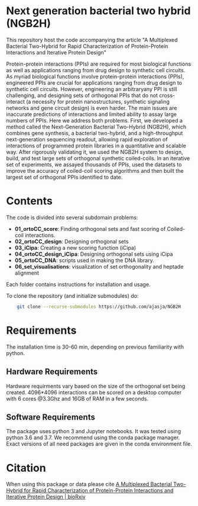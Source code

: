 # Next generation bacterial two hybrid (NGB2H)
This repository host the code accompanying the article "A Multiplexed Bacterial Two-Hybrid for Rapid Characterization of Protein-Protein Interactions and Iterative Protein Design"

Protein-protein interactions (PPIs) are required for most biological functions as well as applications ranging from drug design to synthetic cell circuits.  As myriad biological functions involve protein-protein interactions (PPIs), engineered PPIs are crucial for applications ranging from drug design to synthetic cell circuits. However, engineering an arbitraryany PPI is still challenging, and designing sets of orthogonal PPIs that do not cross-interact (a necessity for protein nanostructures, synthetic signaling networks and gene circuit design) is even harder. The main issues are inaccurate predictions of interactions and limited ability to assay large numbers of PPIs. Here we address both problems.  First, we developed a method called the Next-Generation Bacterial Two-Hybrid (NGB2H), which combines gene synthesis, a bacterial two-hybrid, and a high-throughput next-generation sequencing readout, allowing rapid exploration of interactions of programmed protein libraries in a quantitative and scalable way. After rigorously validating it, we used the NGB2H system to design, build, and test large sets of orthogonal synthetic coiled-coils. In an iterative set of experiments, we assayed thousands of PPIs, used the datasets to improve the accuracy of coiled-coil scoring algorithms and then built the largest set of orthogonal PPIs identified to date. 

# Contents

The code is divided into several subdomain problems:

- **01_ortoCC_score**: Finding orthogonal sets and fast scoring of Coiled-coil interactions.
- **02_ortoCC_design**: Designing orthogonal sets
- **03_iCipa**: Creating a new scoring function (iCipa)
- **04_ortoCC_design_iCipa**: Designing orthogonal sets using iCipa
- **05_ortoCC_DNA**: scripts used in making the DNA library.
- **06_set_visualisations**: visualization of set orthogonality and heptade alignment

Each folder contains instructions for installation and usage.

To clone the repository (and initialize submodules) do:
```bash
    git clone --recurse-submodules https://github.com/ajasja/NGB2H
```

# Requirements

The installation time is 30-60 min, depending on previous familiarity with python. 

## Hardware Requirements

Hardware requirments vary based on the size of the orthogonal set being created. 4096*4096 interactions can be scored on a desktop computer with 6 cores @3.3Ghz and 16GB of RAM in a few seconds.


## Software Requirements
The package uses python 3 and Jupyter notebooks. It was tested using python 3.6 and 3.7. We recommend using the conda package manager. Exact versions of all need packages are given in the conda environment file.   



# Citation

When using this package or data please cite [A Multiplexed Bacterial Two-Hybrid for Rapid Characterization of Protein-Protein Interactions and Iterative Protein Design | bioRxiv](https://www.biorxiv.org/content/10.1101/2020.11.12.377184v1)

